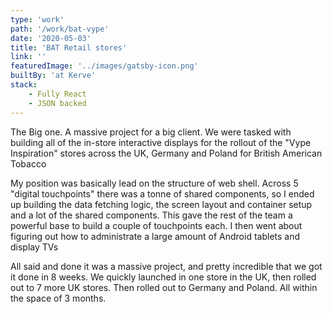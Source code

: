 ```yaml
---
type: 'work'
path: '/work/bat-vype'
date: '2020-05-03'
title: 'BAT Retail stores'
link: ''
featuredImage: '../images/gatsby-icon.png'
builtBy: 'at Kerve'
stack:
    - Fully React
    - JSON backed
---
```


The Big one. A massive project for a big client. We were tasked with building all of the in-store interactive displays for the rollout of the "Vype Inspiration" stores across the UK, Germany and Poland for British American Tobacco

My position was basically lead on the structure of web shell. Across 5 "digital touchpoints" there was a tonne of shared components, so I ended up building the data fetching logic, the screen layout and container setup and a lot of the shared components. This gave the rest of the team a powerful base to build a couple of touchpoints each. I then went about figuring out how to administrate a large amount of Android tablets and display TVs

All said and done it was a massive project, and pretty incredible that we got it done in 8 weeks. We quickly launched in one store in the UK, then rolled out to 7 more UK stores. Then rolled out to Germany and Poland. All within the space of 3 months.
